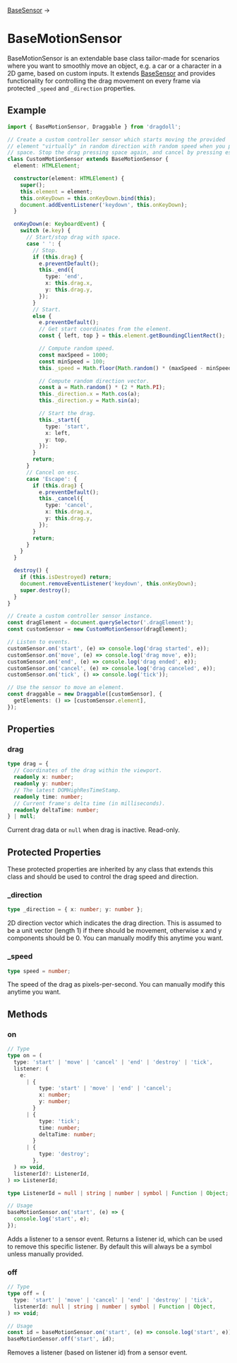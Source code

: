 [BaseSensor](/docs/base-sensor) →

# BaseMotionSensor

BaseMotionSensor is an extendable base class tailor-made for scenarios where you want to smoothly move an object, e.g. a car or a character in a 2D game, based on custom inputs. It extends [BaseSensor](/docs/base-sensor) and provides functionality for controlling the drag movement on every frame via protected `_speed` and `_direction` properties.

## Example

```ts
import { BaseMotionSensor, Draggable } from 'dragdoll';

// Create a custom controller sensor which starts moving the provided
// element "virtually" in random direction with random speed when you press
// space. Stop the drag pressing space again, and cancel by pressing esc.
class CustomMotionSensor extends BaseMotionSensor {
  element: HTMLElement;

  constructor(element: HTMLElement) {
    super();
    this.element = element;
    this.onKeyDown = this.onKeyDown.bind(this);
    document.addEventListener('keydown', this.onKeyDown);
  }

  onKeyDown(e: KeyboardEvent) {
    switch (e.key) {
      // Start/stop drag with space.
      case ' ': {
        // Stop.
        if (this.drag) {
          e.preventDefault();
          this._end({
            type: 'end',
            x: this.drag.x,
            y: this.drag.y,
          });
        }
        // Start.
        else {
          e.preventDefault();
          // Get start coordinates from the element.
          const { left, top } = this.element.getBoundingClientRect();

          // Compute random speed.
          const maxSpeed = 1000;
          const minSpeed = 100;
          this._speed = Math.floor(Math.random() * (maxSpeed - minSpeed + 1) + minSpeed);

          // Compute random direction vector.
          const a = Math.random() * (2 * Math.PI);
          this._direction.x = Math.cos(a);
          this._direction.y = Math.sin(a);

          // Start the drag.
          this._start({
            type: 'start',
            x: left,
            y: top,
          });
        }
        return;
      }
      // Cancel on esc.
      case 'Escape': {
        if (this.drag) {
          e.preventDefault();
          this._cancel({
            type: 'cancel',
            x: this.drag.x,
            y: this.drag.y,
          });
        }
        return;
      }
    }
  }

  destroy() {
    if (this.isDestroyed) return;
    document.removeEventListener('keydown', this.onKeyDown);
    super.destroy();
  }
}

// Create a custom controller sensor instance.
const dragElement = document.querySelector('.dragElement');
const customSensor = new CustomMotionSensor(dragElement);

// Listen to events.
customSensor.on('start', (e) => console.log('drag started', e));
customSensor.on('move', (e) => console.log('drag move', e));
customSensor.on('end', (e) => console.log('drag ended', e));
customSensor.on('cancel', (e) => console.log('drag canceled', e));
customSensor.on('tick', () => console.log('tick'));

// Use the sensor to move an element.
const draggable = new Draggable([customSensor], {
  getElements: () => [customSensor.element],
});
```

## Properties

### drag

```ts
type drag = {
  // Coordinates of the drag within the viewport.
  readonly x: number;
  readonly y: number;
  // The latest DOMHighResTimeStamp.
  readonly time: number;
  // Current frame's delta time (in milliseconds).
  readonly deltaTime: number;
} | null;
```

Current drag data or `null` when drag is inactive. Read-only.

## Protected Properties

These protected properties are inherited by any class that extends this class and should be used to control the drag speed and direction.

### \_direction

```ts
type _direction = { x: number; y: number };
```

2D direction vector which indicates the drag direction. This is assumed to be a unit vector (length 1) if there should be movement, otherwise x and y components should be 0. You can manually modify this anytime you want.

### \_speed

```ts
type speed = number;
```

The speed of the drag as pixels-per-second. You can manually modify this anytime you want.

## Methods

### on

```ts
// Type
type on = (
  type: 'start' | 'move' | 'cancel' | 'end' | 'destroy' | 'tick',
  listener: (
    e:
      | {
          type: 'start' | 'move' | 'end' | 'cancel';
          x: number;
          y: number;
        }
      | {
          type: 'tick';
          time: number;
          deltaTime: number;
        }
      | {
          type: 'destroy';
        },
  ) => void,
  listenerId?: ListenerId,
) => ListenerId;

type ListenerId = null | string | number | symbol | Function | Object;

// Usage
baseMotionSensor.on('start', (e) => {
  console.log('start', e);
});
```

Adds a listener to a sensor event. Returns a listener id, which can be used to remove this specific listener. By default this will always be a symbol unless manually provided.

### off

```ts
// Type
type off = (
  type: 'start' | 'move' | 'cancel' | 'end' | 'destroy' | 'tick',
  listenerId: null | string | number | symbol | Function | Object,
) => void;

// Usage
const id = baseMotionSensor.on('start', (e) => console.log('start', e));
baseMotionSensor.off('start', id);
```

Removes a listener (based on listener id) from a sensor event.
